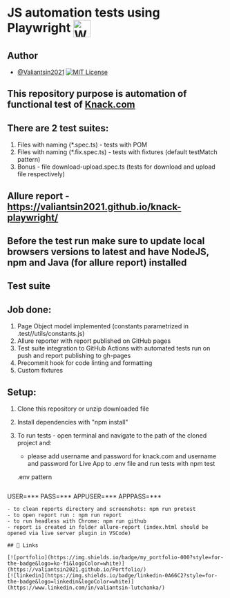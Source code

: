 # JS automation tests using Playwright <a href="https://playwright.dev/" target="blank"><img align="center" src="https://playwright.dev/img/playwright-logo.svg" alt="WebdriverIO" height="40" width="40" /></a>

## Author

- [@Valiantsin2021](https://www.github.com/Valiantsin2021) [![MIT License](https://img.shields.io/badge/License-MIT-green.svg)](https://choosealicense.com/licenses/mit/)

## This repository purpose is automation of functional test of [Knack.com](https://www.knack.com/)
## There are 2 test suites:
1. Files with naming (*.spec.ts) - tests with POM
2. Files with naming (*.fix.spec.ts) - tests with fixtures (default testMatch pattern)
3. Bonus - file download-upload.spec.ts (tests for download and upload file respectively)

## Allure report - https://valiantsin2021.github.io/knack-playwright/

## Before the test run make sure to update local browsers versions to latest and have NodeJS, npm and Java (for allure report) installed

## Test suite

## Job done:

1.  Page Object model implemented (constants parametrized in .test//utils/constants.js)
2.  Allure reporter with report published on GitHub pages
3.  Test suite integration to GitHub Actions with automated tests run on push and report publishing to gh-pages
4.  Precommit hook for code linting and formatting
5.  Custom fixtures

## Setup:

1. Clone this repository or unzip downloaded file
2. Install dependencies with "npm install"
3. To run tests - open terminal and navigate to the path of the cloned project and:

   - please add username and password for knack.com and username and password for Live App to .env file and run tests with npm test

   .env pattern
   ```
USER=***
PASS=***
APPUSER=***
APPPASS=***
   ```
   - to clean reports directory and screenshots: npm run pretest
   - to open report run : npm run report
   - to run headless with Chrome: npm run github
   - report is created in folder allure-report (index.html should be opened via live server plugin in VSCode)

## 🔗 Links

[![portfolio](https://img.shields.io/badge/my_portfolio-000?style=for-the-badge&logo=ko-fi&logoColor=white)](https://valiantsin2021.github.io/Portfolio/)
[![linkedin](https://img.shields.io/badge/linkedin-0A66C2?style=for-the-badge&logo=linkedin&logoColor=white)](https://www.linkedin.com/in/valiantsin-lutchanka/)
